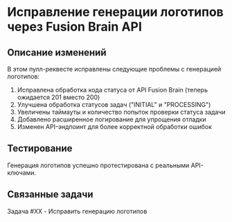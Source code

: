 # Исправление генерации логотипов через Fusion Brain API

## Описание изменений
В этом пулл-реквесте исправлены следующие проблемы с генерацией логотипов:

1. Исправлена обработка кода статуса от API Fusion Brain (теперь ожидается 201 вместо 200)
2. Улучшена обработка статусов задач ("INITIAL" и "PROCESSING")
3. Увеличены таймауты и количество попыток проверки статуса задачи
4. Добавлено расширенное логирование для упрощения отладки
5. Изменен API-эндпоинт для более корректной обработки ошибок

## Тестирование
Генерация логотипов успешно протестирована с реальными API-ключами.

## Связанные задачи
Задача #XX - Исправить генерацию логотипов 